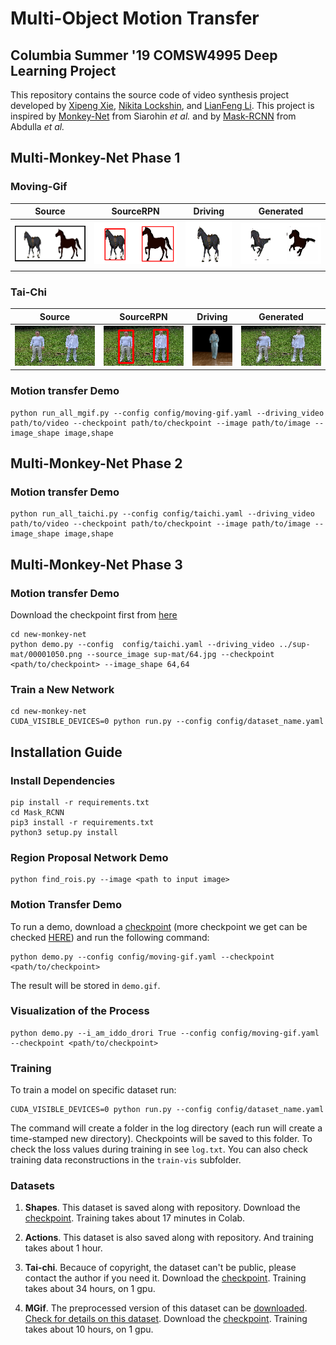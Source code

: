 # Multi-Object Motion Transfer
## Columbia Summer '19 COMSW4995 Deep Learning Project

This repository contains the source code of video synthesis project developed by [Xipeng Xie](https://github.com/Ageneinair), [Nikita Lockshin](https://github.com/Smthri), and [LianFeng Li](https://github.com/KnightLian). This project is inspired by [Monkey-Net](http://www.stulyakov.com/papers/monkey-net.html) from Siarohin *et al.* and by [Mask-RCNN](https://github.com/matterport/Mask_RCNN) from Abdulla *et al.*

## Multi-Monkey-Net Phase 1 

### Moving-Gif
| Source | SourceRPN | Driving | Generated |
| --- | --- | --- | --- |
| <img src="Images/P1MovingGif_Source.png"> | <img src="Images/P1MovingGif_SourceRPN.png"> |<img src="Images/MovingGif_Driving.gif"> |<img src="Images/P1MovingGif_Generated.gif">|
  
### Tai-Chi
| Source | SourceRPN | Driving | Generated |
| --- | --- | --- | --- |
| <img src="Images/P1TaiChi_Source.png"> | <img src="Images/P1TaiChi_SourceRPN.png"> |<img src="Images/TaiChi_Driving.gif"> |<img src="Images/P1TaiChi_Generated.gif">|

### Motion transfer Demo
```
python run_all_mgif.py --config config/moving-gif.yaml --driving_video path/to/video --checkpoint path/to/checkpoint --image path/to/image --image_shape image,shape
```

## Multi-Monkey-Net Phase 2

### Motion transfer Demo
```
python run_all_taichi.py --config config/taichi.yaml --driving_video path/to/video --checkpoint path/to/checkpoint --image path/to/image --image_shape image,shape
```

## Multi-Monkey-Net Phase 3

### Motion transfer Demo
Download the checkpoint first from [here](https://drive.google.com/file/d/1mSkQPe8TTILPdPHnEJiSKVLbbRgnD2Cu/view?usp=sharing)
```
cd new-monkey-net
python demo.py --config  config/taichi.yaml --driving_video ../sup-mat/00001050.png --source_image sup-mat/64.jpg --checkpoint <path/to/checkpoint> --image_shape 64,64
```
### Train a New Network
```
cd new-monkey-net
CUDA_VISIBLE_DEVICES=0 python run.py --config config/dataset_name.yaml
```

## Installation Guide

### Install Dependencies
```
pip install -r requirements.txt
cd Mask_RCNN
pip3 install -r requirements.txt
python3 setup.py install
```

### Region Proposal Network Demo
```
python find_rois.py --image <path to input image>
```

### Motion Transfer Demo 

To run a demo, download a [checkpoint](https://drive.google.com/file/d/1zR5Wp9iagHG379jsauLyLH_BTQQqatdF/view?usp=sharing) (more checkpoint we get can be checked [HERE](#Datasets)) and run the following command:
```
python demo.py --config config/moving-gif.yaml --checkpoint <path/to/checkpoint>
```
The result will be stored in ```demo.gif```.


### Visualization of the Process
```
python demo.py --i_am_iddo_drori True --config config/moving-gif.yaml --checkpoint <path/to/checkpoint>
```


### Training

To train a model on specific dataset run:
```
CUDA_VISIBLE_DEVICES=0 python run.py --config config/dataset_name.yaml
```
The command will create a folder in the log directory (each run will create a time-stamped new directory).
Checkpoints will be saved to this folder.
To check the loss values during training in see ```log.txt```.
You can also check training data reconstructions in the ```train-vis``` subfolder.


### Datasets

1) **Shapes**. This dataset is saved along with repository. Download the [checkpoint](https://drive.google.com/file/d/108KLShVodN_KxtGUGg9cRJm0lWF0dBkg/view?usp=sharing).
Training takes about 17 minutes in Colab.

2) **Actions**. This dataset is also saved along with repository.
 And training takes about 1 hour.

3) **Tai-chi**. Becauce of copyright, the dataset can't be public, please contact the author if you need it. Download the [checkpoint](https://drive.google.com/file/d/1WTjy6_WLavQOuVO11ZDCmPIN8T4esfu2/view?usp=sharing). Training takes about 34 hours, on 1 gpu.

4) **MGif**. The preprocessed version of this dataset can be [downloaded](https://yadi.sk/d/5VdqLARizmnj3Q).
 [Check for details on this dataset](sup-mat/MGif/README.md). Download the [checkpoint](https://drive.google.com/file/d/1zR5Wp9iagHG379jsauLyLH_BTQQqatdF/view?usp=sharing). Training takes about 10 hours, on 1 gpu.

